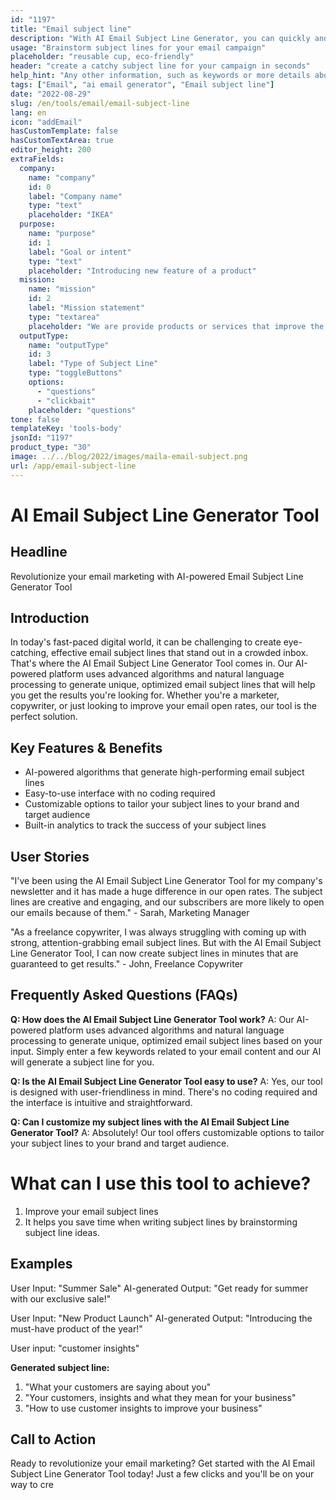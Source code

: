 ```yaml
---
id: "1197"
title: "Email subject line"
description: "With AI Email Subject Line Generator, you can quickly and easily create great looking email subject lines for your business or personal use."
usage: "Brainstorm subject lines for your email campaign"
placeholder: "reusable cup, eco-friendly"
header: "create a catchy subject line for your campaign in seconds"
help_hint: "Any other information, such as keywords or more details about your campaign."
tags: ["Email", "ai email generator", "Email subject line"]
date: "2022-08-29"
slug: /en/tools/email/email-subject-line
lang: en
icon: "addEmail"
hasCustomTemplate: false
hasCustomTextArea: true
editor_height: 200
extraFields:
  company:
    name: "company"
    id: 0
    label: "Company name"
    type: "text"
    placeholder: "IKEA"
  purpose:
    name: "purpose"
    id: 1
    label: "Goal or intent"
    type: "text"
    placeholder: "Introducing new feature of a product"
  mission:
    name: "mission"
    id: 2
    label: "Mission statement"
    type: "textarea"
    placeholder: "We are provide products or services that improve the quality of life for our customers and employees while making a positive impact on our communities and the environment."
  outputType:
    name: "outputType"
    id: 3
    label: "Type of Subject Line"
    type: "toggleButtons"
    options:
      - "questions"
      - "clickbait"
    placeholder: "questions"
tone: false
templateKey: 'tools-body'
jsonId: "1197"
product_type: "30"
image: ../../blog/2022/images/maila-email-subject.png
url: /app/email-subject-line
---
```


# AI Email Subject Line Generator Tool

## Headline

Revolutionize your email marketing with AI-powered Email Subject Line Generator Tool

## Introduction

In today's fast-paced digital world, it can be challenging to create eye-catching, effective email subject lines that stand out in a crowded inbox. That's where the AI Email Subject Line Generator Tool comes in. Our AI-powered platform uses advanced algorithms and natural language processing to generate unique, optimized email subject lines that will help you get the results you're looking for. Whether you're a marketer, copywriter, or just looking to improve your email open rates, our tool is the perfect solution.

## Key Features & Benefits

- AI-powered algorithms that generate high-performing email subject lines
- Easy-to-use interface with no coding required
- Customizable options to tailor your subject lines to your brand and target audience
- Built-in analytics to track the success of your subject lines

## User Stories

"I've been using the AI Email Subject Line Generator Tool for my company's newsletter and it has made a huge difference in our open rates. The subject lines are creative and engaging, and our subscribers are more likely to open our emails because of them." - Sarah, Marketing Manager

"As a freelance copywriter, I was always struggling with coming up with strong, attention-grabbing email subject lines. But with the AI Email Subject Line Generator Tool, I can now create subject lines in minutes that are guaranteed to get results." - John, Freelance Copywriter

## Frequently Asked Questions (FAQs)

**Q: How does the AI Email Subject Line Generator Tool work?** A: Our AI-powered platform uses advanced algorithms and natural language processing to generate unique, optimized email subject lines based on your input. Simply enter a few keywords related to your email content and our AI will generate a subject line for you.

**Q: Is the AI Email Subject Line Generator Tool easy to use?** A: Yes, our tool is designed with user-friendliness in mind. There's no coding required and the interface is intuitive and straightforward.

**Q: Can I customize my subject lines with the AI Email Subject Line Generator Tool?** A: Absolutely! Our tool offers customizable options to tailor your subject lines to your brand and target audience.

# What can I use this tool to achieve?

1. Improve your email subject lines
2. It helps you save time when writing subject lines by brainstorming subject line ideas.

## Examples

User Input: "Summer Sale" AI-generated Output: "Get ready for summer with our exclusive sale!"

User Input: "New Product Launch" AI-generated Output: "Introducing the must-have product of the year!"


User input: "customer insights"

**Generated subject line:**

1. "What your customers are saying about you"
2. "Your customers, insights and what they mean for your business"
3. "How to use customer insights to improve your business"
   

## Call to Action

Ready to revolutionize your email marketing? Get started with the AI Email Subject Line Generator Tool today! Just a few clicks and you'll be on your way to cre

